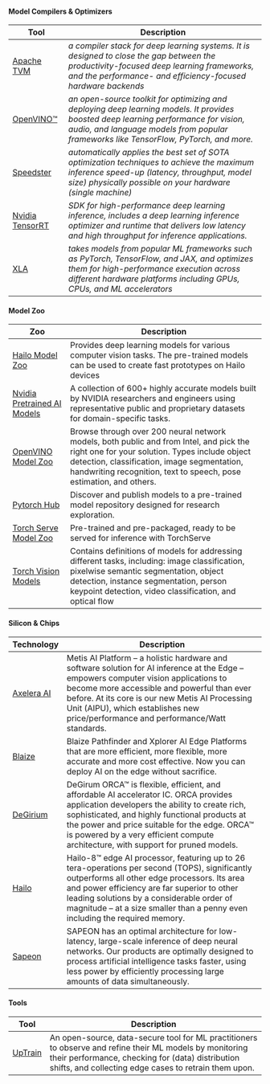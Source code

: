 #### Model Compilers & Optimizers

| Tool | Description |
| --- | --- |
| [Apache TVM](https://github.com/apache/tvm) | _a compiler stack for deep learning systems. It is designed to close the gap between the productivity-focused deep learning frameworks, and the performance- and efficiency-focused hardware backends_ |
| [OpenVINO™](https://docs.openvino.ai/latest/home.html) | _an open-source toolkit for optimizing and deploying deep learning models. It provides boosted deep learning performance for vision, audio, and language models from popular frameworks like TensorFlow, PyTorch, and more._ |
| [Speedster](https://github.com/nebuly-ai/nebullvm/tree/main/apps/accelerate/speedster) | _automatically applies the best set of SOTA optimization techniques to achieve the maximum inference speed-up (latency, throughput, model size) physically possible on your hardware (single machine)_ |
| [Nvidia TensorRT](https://developer.nvidia.com/tensorrt) | _SDK for high-performance deep learning inference, includes a deep learning inference optimizer and runtime that delivers low latency and high throughput for inference applications._ |
| [XLA](https://github.com/openxla/xla) | _takes models from popular ML frameworks such as PyTorch, TensorFlow, and JAX, and optimizes them for high-performance execution across different hardware platforms including GPUs, CPUs, and ML accelerators_ |

#### Model Zoo
| Zoo | Description |
| --- | ---|
| [Hailo Model Zoo](https://hailo.ai/products/hailo-software-suite/model-zoo/) | Provides deep learning models for various computer vision tasks. The pre-trained models can be used to create fast prototypes on Hailo devices |
| [Nvidia Pretrained AI Models](https://developer.nvidia.com/ai-models) | A collection of 600+ highly accurate models built by NVIDIA researchers and engineers using representative public and proprietary datasets for domain-specific tasks. |
| [OpenVINO Model Zoo](https://docs.openvino.ai/latest/model_zoo.html) | Browse through over 200 neural network models, both public and from Intel, and pick the right one for your solution. Types include object detection, classification, image segmentation, handwriting recognition, text to speech, pose estimation, and others. |
| [Pytorch Hub](https://pytorch.org/hub/) | Discover and publish models to a pre-trained model repository designed for research exploration. |
| [Torch Serve Model Zoo](https://pytorch.org/serve/model_zoo.html) | Pre-trained and pre-packaged, ready to be served for inference with TorchServe |
| [Torch Vision Models](https://pytorch.org/vision/stable/models.html) | Contains definitions of models for addressing different tasks, including: image classification, pixelwise semantic segmentation, object detection, instance segmentation, person keypoint detection, video classification, and optical flow |


#### Silicon & Chips

| Technology | Description |
| --- | --- |
| [Axelera AI](https://www.axelera.ai) | Metis AI Platform – a holistic hardware and software solution for AI inference at the Edge – empowers computer vision applications to become more accessible and powerful than ever before. At its core is our new Metis AI Processing Unit (AIPU), which establishes new price/performance and performance/Watt standards. |
| [Blaize](https://www.blaize.com) |  Blaize Pathfinder and Xplorer AI Edge Platforms that are more efficient, more flexible, more accurate and more cost effective. Now you can deploy AI on the edge without sacrifice. |
| [DeGirium](https://www.degirum.ai) | DeGirum ORCA™ is flexible, efficient, and affordable AI accelerator IC. ORCA provides application developers the ability to create rich, sophisticated, and highly functional products at the power and price suitable for the edge. ORCA™ is powered by a very efficient compute architecture, with support for pruned models.  |
| [Hailo](https://hailo.ai) | Hailo-8™ edge AI processor, featuring up to 26 tera-operations per second (TOPS), significantly outperforms all other edge processors. Its area and power efficiency are far superior to other leading solutions by a considerable order of magnitude – at a size smaller than a penny even including the required memory. |
| [Sapeon](https://www.sapeon.com) | SAPEON has an optimal architecture for low-latency, large-scale inference of deep neural networks. Our products are optimally designed to process artificial intelligence tasks faster, using less power by efficiently processing large amounts of data simultaneously. |

#### Tools
| Tool | Description |
| --- | --- |
| [UpTrain](https://github.com/uptrain-ai/uptrain) | An open-source, data-secure tool for ML practitioners to observe and refine their ML models by monitoring their performance, checking for (data) distribution shifts, and collecting edge cases to retrain them upon. |
